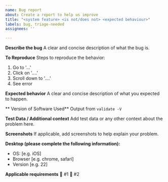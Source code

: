 ```yaml
---
name: Bug report
about: Create a report to help us improve
title: "<system feature> <is not/does not> <expected behaviour>"
labels: bug, triage-needed
assignees: ''

---
```


**Describe the bug**
A clear and concise description of what the bug is.

**To Reproduce**
Steps to reproduce the behavior:
1. Go to '...'
2. Click on '....'
3. Scroll down to '....'
4. See error

**Expected behavior**
A clear and concise description of what you expected to happen.

** Version of Software Used**
Output from `validate -V`

**Test Data / Additional context**
Add test data or any other context about the problem here.

**Screenshots**
If applicable, add screenshots to help explain your problem.

**Desktop (please complete the following information):**
 - OS: [e.g. iOS]
 - Browser [e.g. chrome, safari]
 - Version [e.g. 22]

**Applicable requirements**
 :unicorn: #1
 :unicorn: #2

